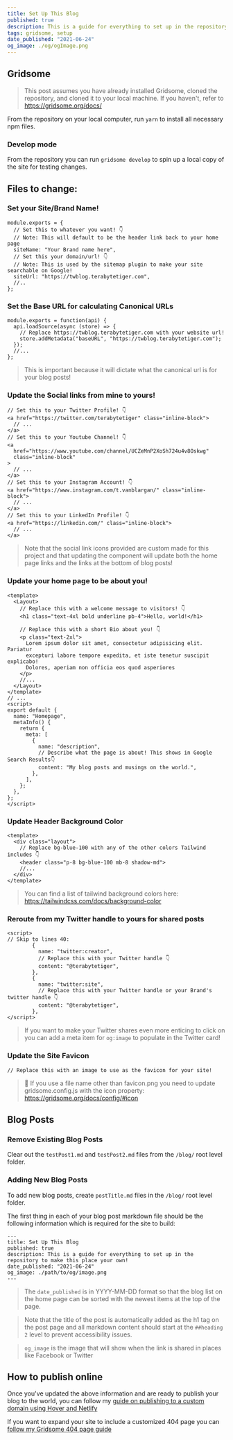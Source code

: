 ```yaml
---
title: Set Up This Blog
published: true
description: This is a guide for everything to set up in the repository to make this place your own! Regardless of if you're new to Gridsome or just looking for the checklist of things to update when you clone this project, this post is for you!
tags: gridsome, setup
date_published: "2021-06-24"
og_image: ./og/ogImage.png
---
```


## Gridsome

> This post assumes you have already installed Gridsome, cloned the repository, and cloned it to your local machine. If you haven't, refer to https://gridsome.org/docs/

From the repository on your local computer, run `yarn` to install all necessary npm files.

### Develop mode

From the repository you can run `gridsome develop` to spin up a local copy of the site for testing changes.

## Files to change:

### Set your Site/Brand Name!

```js{codeTitle: "gridsome.config.js"}
module.exports = {
  // Set this to whatever you want! 👇
  // Note: This will default to be the header link back to your home page
  siteName: "Your Brand name here",
  // Set this your domain/url! 👇
  // Note: This is used by the sitemap plugin to make your site searchable on Google!
  siteUrl: "https://twblog.terabytetiger.com",
  //..
};
```

### Set the Base URL for calculating Canonical URLs

```js{codeTitle: "gridsome.server.js"}
module.exports = function(api) {
  api.loadSource(async (store) => {
    // Replace https://twblog.terabytetiger.com with your website url!
    store.addMetadata("baseURL", "https://twblog.terabytetiger.com");
  });
  //...
};
```

> This is important because it will dictate what the canonical url is for your blog posts!

### Update the Social links from mine to yours!

```vue{codeTitle: "/src/components/Social.vue"}
// Set this to your Twitter Profile! 👇
<a href="https://twitter.com/terabytetiger" class="inline-block">
  // ...
</a>
// Set this to your Youtube Channel! 👇
<a
  href="https://www.youtube.com/channel/UCZeMnP2XoSh724u4v8Oskwg"
  class="inline-block"
>
  // ...
</a>
// Set this to your Instagram Account! 👇
<a href="https://www.instagram.com/t.vanblargan/" class="inline-block">
  // ...
</a>
// Set this to your LinkedIn Profile! 👇
<a href="https://linkedin.com/" class="inline-block">
  // ...
</a>
```

> Note that the social link icons provided are custom made for this project and that updating the component will update both the home page links and the links at the bottom of blog posts!

### Update your home page to be about you!

```vue{codeTitle: "/src/Index.vue"}
<template>
  <Layout>
    // Replace this with a welcome message to visitors! 👇
    <h1 class="text-4xl bold underline pb-4">Hello, world!</h1>

    // Replace this with a short Bio about you! 👇
    <p class="text-2xl">
      Lorem ipsum dolor sit amet, consectetur adipisicing elit. Pariatur
      excepturi labore tempore expedita, et iste tenetur suscipit explicabo!
      Dolores, aperiam non officia eos quod asperiores
    </p>
    //...
  </Layout>
</template>
// ...
<script>
export default {
  name: "Homepage",
  metaInfo() {
    return {
      meta: [
        {
          name: "description",
          // Describe what the page is about! This shows in Google Search Results👇
          content: "My blog posts and musings on the world.",
        },
      ],
    };
  },
};
</script>
```

### Update Header Background Color

```vue{codeTitle: "/src/layouts/Default.vue"}
<template>
  <div class="layout">
    // Replace bg-blue-100 with any of the other colors Tailwind includes 👇
    <header class="p-8 bg-blue-100 mb-8 shadow-md">
    //...
  </div>
</template>
```

> You can find a list of tailwind background colors here: https://tailwindcss.com/docs/background-color

### Reroute from my Twitter handle to yours for shared posts

```vue{codeTitle: "/src/templates/Post.vue"}
<script>
// Skip to lines 40:
        {
          name: "twitter:creator",
          // Replace this with your Twitter handle 👇
          content: "@terabytetiger",
        },
        {
          name: "twitter:site",
          // Replace this with your Twitter handle or your Brand's twitter handle 👇
          content: "@terabytetiger",
        },
</script>
```

> If you want to make your Twitter shares even more enticing to click on you can add a meta item for `og:image` to populate in the Twitter card!

### Update the Site Favicon

```js{codeTitle: "/src/favicon.png"}
// Replace this with an image to use as the favicon for your site!
```

> 🚨 If you use a file name other than favicon.png you need to update gridsome.config.js with the icon property: https://gridsome.org/docs/config/#icon

## Blog Posts

### Remove Existing Blog Posts

Clear out the `testPost1.md` and `testPost2.md` files from the `/blog/` root level folder.

### Adding New Blog Posts

To add new blog posts, create `postTitle.md` files in the `/blog/` root level folder.

The first thing in each of your blog post markdown file should be the following information which is required for the site to build:

```md{codeTitle: "/blog/yourMarkdownFile.md"}
---
title: Set Up This Blog
published: true
description: This is a guide for everything to set up in the repository to make this place your own!
date_published: "2021-06-24"
og_image: ./path/to/og/image.png
---
```

> The `date_published` is in YYYY-MM-DD format so that the blog list on the home page can be sorted with the newest items at the top of the page.

> Note that the title of the post is automatically added as the h1 tag on the post page and all markdown content should start at the `##heading 2` level to prevent accessibility issues.

> `og_image` is the image that will show when the link is shared in places like Facebook or Twitter

## How to publish online

Once you've updated the above information and are ready to publish your blog to the world, you can follow my [guide on publishing to a custom domain using Hover and Netlify](https://terabytetiger.com/lessons/articles/website-deployment-with-hover-and-netlify/)

If you want to expand your site to include a customized 404 page you can [follow my Gridsome 404 page guide](https://terabytetiger.com/lessons/articles/create-a-custom-404-page-in-gridsome/)
